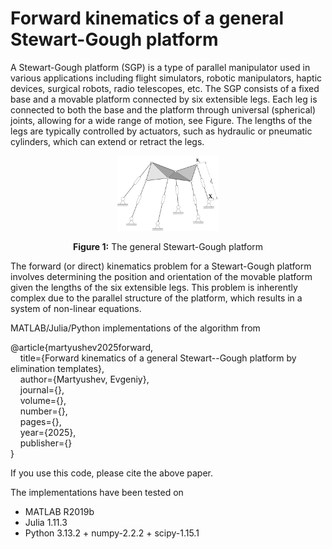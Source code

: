 # Forward kinematics of a general Stewart-Gough platform

A Stewart-Gough platform (SGP) is a type of parallel manipulator used in various applications including flight simulators, robotic manipulators, haptic devices, surgical robots, radio telescopes, etc. The SGP consists of a fixed base and a movable platform connected by six extensible legs. Each leg is connected to both the base and the platform through universal (spherical) joints, allowing for a wide range of motion, see Figure. The lengths of the legs are typically controlled by actuators, such as hydraulic or pneumatic cylinders, which can extend or retract the legs.

<p align="center">
  <img src="SGP.png" width="32%" />
</p>
<p align="center">
  <strong>Figure 1:</strong> The general Stewart-Gough platform
</p>

The forward (or direct) kinematics problem for a Stewart-Gough platform involves determining the position and orientation of the movable platform given the lengths of the six extensible legs. This problem is inherently complex due to the parallel structure of the platform, which results in a system of non-linear equations.

MATLAB/Julia/Python implementations of the algorithm from

@article{martyushev2025forward,<br />
&nbsp;&nbsp;&nbsp; title={Forward kinematics of a general Stewart--Gough platform by elimination templates},<br />
&nbsp;&nbsp;&nbsp; author={Martyushev, Evgeniy},<br />
&nbsp;&nbsp;&nbsp; journal={},<br />
&nbsp;&nbsp;&nbsp; volume={},<br />
&nbsp;&nbsp;&nbsp; number={},<br />
&nbsp;&nbsp;&nbsp; pages={},<br />
&nbsp;&nbsp;&nbsp; year={2025},<br />
&nbsp;&nbsp;&nbsp; publisher={}<br />
}

If you use this code, please cite the above paper.

The implementations have been tested on
* MATLAB R2019b
* Julia 1.11.3
* Python 3.13.2 + numpy-2.2.2 + scipy-1.15.1
